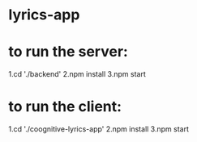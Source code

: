 # lyrics-app
# to run the server: 
1.cd './backend'
2.npm install
3.npm start

# to run the client: 
1.cd './coognitive-lyrics-app'
2.npm install
3.npm start

